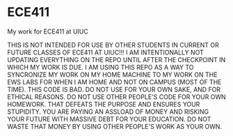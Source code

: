 # ECE411
My work for ECE411 at UIUC

THIS IS NOT INTENDED FOR USE BY OTHER STUDENTS IN CURRENT OR FUTURE CLASSES OF ECE411 AT UIUC!!! I AM INTENTIONALLY NOT UPDATING EVERYTHING ON THE REPO UNTIL AFTER THE CHECKPOINT IN WHICH MY WORK IS DUE.  I AM USING THIS REPO AS A WAY TO SYNCRONIZE MY WORK ON MY HOME MACHINE TO MY WORK ON THE EWS LABS FOR WHEN I AM HOME AND NOT ON CAMPUS (MOST OF THE TIME).  THIS CODE IS BAD.  DO NOT USE FOR YOUR OWN SAKE, AND FOR ETHICAL REASONS.  DO NOT USE OTHER PEOPLE'S CODE FOR YOUR OWN HOMEWORK.  THAT DEFEATS THE PURPOSE AND ENSURES YOUR STUPIDITY. YOU ARE PAYING AN ASSLOAD OF MONEY AND RISKING YOUR FUTURE WITH MASSIVE DEBT FOR YOUR EDUCATION.  DO NOT WASTE THAT MONEY BY USING OTHER PEOPLE'S WORK AS YOUR OWN.  
